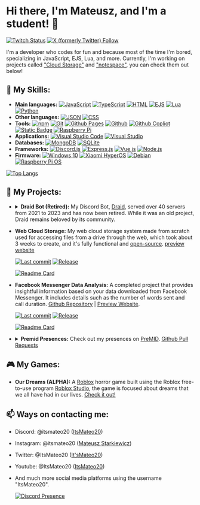 # Hi there, I'm Mateusz, and I'm a student! 👋

[![Twitch Status](https://img.shields.io/twitch/status/itsmateo20?style=for-the-badge&labelColor=%23431094&color=%23250952)](https://www.twitch.tv/itsmateo20)
[![X (formerly Twitter) Follow](https://img.shields.io/twitter/follow/ItsMateo20?style=for-the-badge)](https://twitter.com/intent/follow?original_referer=https://github.com/ItsMateo20&screen_name=ItsMateo20)

I'm a developer who codes for fun and because most of the time I'm bored, specializing in JavaScript, EJS, Lua, and more. Currently, I'm working on projects called ["Cloud Storage"](https://github.com/ItsMateo20/Cloud) and ["notespace"](https://notespace.edu.pl), you can check them out below!

## 🚀 My Skills:

- **Main languages:** [![JavaScript](https://img.shields.io/badge/-JavaScript-F7DF1E?style=flat-square&logo=javascript&logoColor=white)](https://www.oracle.com/)
 [![TypeScript](https://img.shields.io/badge/-TypeScript-007acc?style=flat-square&logo=typescript&logoColor=white)](https://www.typescriptlang.org) [![HTML](https://img.shields.io/badge/-HTML-E34F26?style=flat-square&logo=html5&logoColor=white)](https://html.spec.whatwg.org/)
 [![EJS](https://img.shields.io/badge/-EJS-B4CA65?style=flat-square&logo=ejs&logoColor=black)](https://ejs.co/) [![Lua](https://img.shields.io/badge/-Lua-2C2D72?style=flat-square&logo=lua&logoColor=white)](https://www.lua.org/) [![Python](https://img.shields.io/badge/-Python-3776AB?style=flat-square&logo=python&logoColor=white)](https://www.python.org/)
- **Other languages:** [![JSON](https://img.shields.io/badge/-JSON-000000?style=flat-square&logo=json&logoColor=white)](https://www.json.org/) [![CSS](https://img.shields.io/badge/-CSS-1572B6?style=flat-square&logo=css3&logoColor=white)](https://www.w3.org/Style/CSS/Overview.en.html)
- **Tools:** [![npm](https://img.shields.io/badge/-npm-CB3837?style=flat-square&logo=npm&logoColor=white)](https://www.npmjs.com/)
 [![Git](https://img.shields.io/badge/-Git-F05032?style=flat-square&logo=git&logoColor=white)](https://git-scm.com/) [![Github Pages](https://img.shields.io/badge/-Github%20Pages-222222?style=flat-square&logo=githubpages&logoColor=white)](https://pages.github.com/)
 [![Github](https://img.shields.io/badge/-Github-181717?style=flat-square&logo=github&logoColor=white)](https://github.com/) [![Github Copliot](https://img.shields.io/badge/-Github%20Copliot-000000?style=flat-square&logo=githubcopilot&logoColor=white)](https://github.com/features/copilot) [![Static Badge](https://img.shields.io/badge/-GitBook-BBDDE5?style=flat-square&logo=gitbook&logoColor=black)](https://gitbook.com) [![Raspberry Pi](https://img.shields.io/badge/-Raspberry%20Pi-A22846?style=flat-square&logo=raspberrypi&logoColor=white
)](https://www.raspberrypi.com/)
- **Applications:** [![Visual Studio Code](https://img.shields.io/badge/-Visual%20Studio%20Code-007ACC?style=flat-square&logo=visualstudiocode&logoColor=white)](https://code.visualstudio.com/) [![Visual Studio](https://img.shields.io/badge/-Visual%20Studio-5C2D91?style=flat-square&logo=visualstudio&logoColor=white)](https://visualstudio.microsoft.com/)
- **Databases:** [![MongoDB](https://img.shields.io/badge/-MongoDB-47A248?style=flat-square&logo=mongodb&logoColor=white)](https://www.mongodb.com/) [![SQLite](https://img.shields.io/badge/-SQLite-003B57?style=flat-square&logo=sqlite&logoColor=white)](https://www.sqlite.org/)
- **Frameworks:** [![Discord.js](https://img.shields.io/badge/-Discord.js-000000?style=flat-square&logo=discord&logoColor=white)](https://discord.js.org/) [![Express.js](https://img.shields.io/badge/-Express.js-000000?style=flat-square&logo=express&logoColor=white)](https://expressjs.com/) [![Vue.js](https://img.shields.io/badge/-Vue.js-4FC08D?style=flat-square&logo=vue.js&logoColor=white)](https://vuejs.org/) [![Node.js](https://img.shields.io/badge/-Node.js-%23339933?style=flat-square&logo=node.js&logoColor=white)](https://nodejs.org/)
- **Firmware:** [![Windows 10](https://img.shields.io/badge/-Windows%2010-0078D6?style=flat-square&logo=windows10&logoColor=white)](https://www.microsoft.coml/software-download/windows10) [![Xiaomi HyperOS](https://img.shields.io/badge/-Xiaomi%20HyperOS-FF6900?style=flat-square&logo=xiaomi&logoColor=white)](https://www.mi.com/global/hyperos) [![Debian](https://img.shields.io/badge/-Debian-A81D33?style=flat-square&logo=debian&logoColor=white)](https://www.debian.org/) [![Raspberry Pi OS](https://img.shields.io/badge/-Raspberry%20Pi%20OS-A22846?style=flat-square&logo=raspberrypi&logoColor=white)](https://www.raspberrypi.com/software)

[![Top Langs](https://github-readme-stats.vercel.app/api/top-langs/?username=ItsMateo20&exclude_repo=ItsMateo20&langs_count=10&layout=compact&theme=github_dark_dimmed&show_icons=true)](https://github.com/ItsMateo20)


## 🌟 My Projects:

- <details>
  <summary><b>Draid Bot (Retired):</b> My Discord Bot, <a href="https://draid.vercel.app/goodbye">Draid</a>, served over 40 servers from 2021 to 2023 and has now been retired. While it was an old project, Draid remains beloved by its community.</summary>

    [![Readme Card](https://github-readme-stats.vercel.app/api/pin/?username=ItsMateo20&repo=DraidB&theme=github_dark_dimmed&show_owner=true&show_icons=true)](https://github.com/ItsMateo20/DraidB)
    [![Readme Card](https://github-readme-stats.vercel.app/api/pin/?username=ItsMateo20&repo=DraidW&theme=github_dark_dimmed&show_owner=true&show_icons=true)](https://github.com/ItsMateo20/DraidW)
  </details>

- **Web Cloud Storage:** My web cloud storage system made from scratch used for accessing files from a drive through the web, which took about 3 weeks to create, and it's fully functional and [open-source](https://github.com/ItsMateo20/Cloud). [preview website](https://itsmateo20.github.io/Cloud)

  [![Last commit](https://img.shields.io/github/last-commit/ItsMateo20/Cloud?style=flat-square&labelColor=gray&color=blue)](https://github.com/ItsMateo20/Cloud/commit/main) [![Release](https://img.shields.io/github/v/release/ItsMateo20/Cloud?include_prereleases&sort=date&display_name=tag&style=flat-square&labelColor=gray&color=blue)](https://github.com/ItsMateo20/Cloud/releases/latest)
  
  [![Readme Card](https://github-readme-stats.vercel.app/api/pin/?username=ItsMateo20&repo=Cloud&theme=github_dark_dimmed&show_owner=true&show_icons=true)](https://github.com/ItsMateo20/Cloud)


- **Facebook Messenger Data Analysis:** A completed project that provides insightful information based on your data downloaded from Facebook Messenger. It includes details such as the number of words sent and call duration. [Github Repository](https://github.com/ItsMateo20/Facebook-Messenger-Data-Analysis) | [Preview Website](https://itsmateo20.github.io/Facebook-Messenger-Data-Analysis).

  [![Last commit](https://img.shields.io/github/last-commit/ItsMateo20/Facebook-Messenger-Data-Analysis?style=flat-square&labelColor=gray&color=blue)](https://github.com/ItsMateo20/Facebook-Messenger-Data-Analysis/commit/main) [![Release](https://img.shields.io/github/v/release/ItsMateo20/Facebook-Messenger-Data-Analysis?include_prereleases&sort=date&display_name=tag&style=flat-square&labelColor=gray&color=blue)](https://github.com/ItsMateo20/Facebook-Messenger-Data-Analysis/releases/latest)

  [![Readme Card](https://github-readme-stats.vercel.app/api/pin/?username=ItsMateo20&repo=Facebook-Messenger-Data-Analysis&theme=github_dark_dimmed&show_owner=true&show_icons=true)](https://github.com/ItsMateo20/Facebook-Messenger-Data-Analysis)
  

- <details>
  <summary><b>Premid Presences:</b> Check out my presences on <a href="https://premid.app/users/630812692659044352"> PreMID</a>. <a href="https://github.com/PreMiD/Presences/pulls?q=is%3Apr+author%3AItsMateo20">Github Pull Requests</a></summary>

  - **notespace Presence:** Crafting a dynamic presence for Premid to showcase real-time activities on the Notespace e-learning platform. Publicly accessible for everyone to enhance their online presence. [Premid Presence](https://premid.app/store/presences/notespace) | [GitHub Repository](https://github.com/PreMiD/Presences/tree/main/websites/N/notespace) | [Github Rep PR](https://github.com/PreMiD/Presences/pull/7921) | [Update PRs](https://github.com/PreMiD/Presences/pulls?q=is%3Apr+author%3AItsMateo20+notespace) | [Website](https://notespace.edu.pl/)

  - **Emberspark Games Presence:** Experience the creations of Emberspark Games, a development team dedicated to crafting games and mods. Dive into their dynamic Premid presence for real-time updates on projects. [Premid Presence](https://premid.app/store/presences/Emberspark%20Games) | [GitHub Repository](https://github.com/PreMiD/Presences/tree/main/websites/E/Emberspark%20Games) | [Github Rep PR](https://github.com/PreMiD/Presences/pull/7947) | [Website](https://emberspark.games)

  </details>


## 🎮 My Games:

- **Our Dreams (ALPHA):** A [Roblox](https://www.roblox.com/) horror game built using the Roblox free-to-use program [Roblox Studio](https://create.roblox.com/), the game is focused about dreams that we all have had in our lives. [Check it out!](https://www.roblox.com/games/14422530814)

## 📫 Ways on contacting me:

- Discord: @itsmateo20 ([ItsMateo20](https://discord.com/users/630812692659044352))
- Instagram: @itsmateo20 ([Mateusz Starkiewicz](https://www.instagram.com/itsmateo20/))
- Twitter: @ItsMateo20 ([It'sMateo20](https://twitter.com/ItsMateo20))
- Youtube: @ItsMateo20 ([ItsMateo20](https://www.youtube.com/@ItsMateo20))
- And much more social media platforms using the username "ItsMateo20".

  [![Discord Presence](https://lanyard.cnrad.dev/api/630812692659044352)](https://discord.com/users/630812692659044352)
